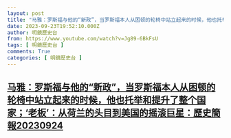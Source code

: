```yaml
---
layout: post
title: "马雅：罗斯福与他的“新政”，当罗斯福本人从困顿的轮椅中站立起来的时候，他也托举和提升了整个国家；‘老板’：从荷兰的头目到美国的摇滚巨星：歷史簡報20230924"
date: 2023-09-23T19:52:10.000Z
author: 明鏡歷史台
from: https://www.youtube.com/watch?v=Jg89-6BkFsU
tags: [ 明鏡歷史台 ]
comments: True
categories: [ 明鏡歷史台 ]
---
```

<!--1695498730000-->
[马雅：罗斯福与他的“新政”，当罗斯福本人从困顿的轮椅中站立起来的时候，他也托举和提升了整个国家；‘老板’：从荷兰的头目到美国的摇滚巨星：歷史簡報20230924](https://www.youtube.com/watch?v=Jg89-6BkFsU)
------

<div>

</div>
